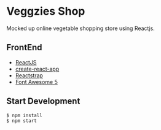 # Veggzies Shop

Mocked up online vegetable shopping store using Reactjs.

## FrontEnd

- [ReactJS](https://reactjs.org/)
- [create-react-app](https://github.com/facebook/create-react-app)
- [Reactstrap](https://reactstrap.github.io)
- [Font Awesome 5](https://fontawesome.com/how-to-use/on-the-web/using-with/react)

## Start Development

```shell
$ npm install
$ npm start
```
